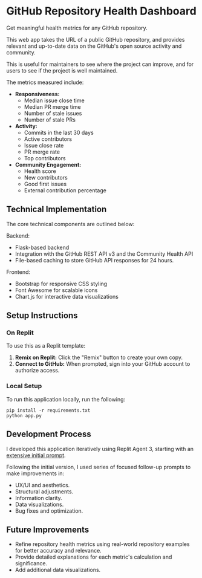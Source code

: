 # GitHub Repository Health Dashboard

Get meaningful health metrics for any GitHub repository.

This web app takes the URL of a public GitHub repository, and provides relevant and up-to-date data on the GitHub's open source activity and community.

This is useful for maintainers to see where the project can improve, and for users to see if the project is well maintained.

The metrics measured include:

*   **Responsiveness:**
    *   Median issue close time
    *   Median PR merge time
    *   Number of stale issues
    *   Number of stale PRs
*   **Activity:**
    *   Commits in the last 30 days
    *   Active contributors
    *   Issue close rate
    *   PR merge rate
    *   Top contributors
*   **Community Engagement:**
    *   Health score
    *   New contributors
    *   Good first issues
    *   External contribution percentage

## Technical Implementation

The core technical components are outlined below:

Backend:
*   Flask-based backend
*   Integration with the GitHub REST API v3 and the Community Health API
*  File-based caching to store GitHub API responses for 24 hours.

Frontend:
*   Bootstrap for responsive CSS styling
*   Font Awesome for scalable icons
*   Chart.js for interactive data visualizations

## Setup Instructions

### On Replit

To use this as a Replit template:

1.  **Remix on Replit:** Click the "Remix" button to create your own copy.
2.  **Connect to GitHub:** When prompted, sign into your GitHub account to authorize access.

### Local Setup

To run this application locally, run the following:

```
pip install -r requirements.txt
python app.py
```

## Development Process

I developed this application iteratively using Replit Agent 3, starting with an [extensive initial prompt](attached_assets/Pasted--GitHub-Repository-Health-Dashboard-Build-a-Flask-web-app-analyzing-GitHub-repo-health-metrics-w--1758717270345_1758717270345.txt).

Following the initial version, I used series of focused follow-up prompts to make improvements in:
*   UX/UI and aesthetics.
*   Structural adjustments.
*   Information clarity.
*   Data visualizations.
*   Bug fixes and optimization.

## Future Improvements

*   Refine repository health metrics using real-world repository examples for better accuracy and relevance.
*   Provide detailed explanations for each metric's calculation and significance.
*   Add additional data visualizations.